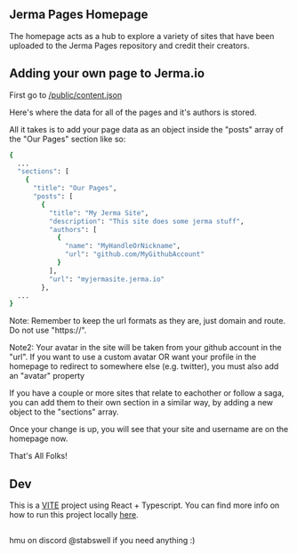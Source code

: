 ## Jerma Pages Homepage

The homepage acts as a hub to explore a variety of sites that have been uploaded to the Jerma Pages repository and credit their creators.

## Adding your own page to Jerma.io

First go to [/public/content.json](https://github.com/JermaSites/jerma-homepage/blob/main/public/content.json)

Here's where the data for all of the pages and it's authors is stored.

All it takes is to add your page data as an object inside the "posts" array of the "Our Pages" section like so:

```bash
{
  ...
  "sections": [
    {
      "title": "Our Pages",
      "posts": [
        {
          "title": "My Jerma Site",
          "description": "This site does some jerma stuff",
          "authors": [
            {
              "name": "MyHandleOrNickname",
              "url": "github.com/MyGithubAccount"
            }
          ],
          "url": "myjermasite.jerma.io"
        },
  ...
}
```

Note: Remember to keep the url formats as they are, just domain and route. Do not use "https://".

Note2: Your avatar in the site will be taken from your github account in the "url". If you want to use a custom avatar OR want your profile in the homepage to redirect to somewhere else (e.g. twitter), you must also add an "avatar" property

If you have a couple or more sites that relate to eachother or follow a saga, you can add them to their own section in a similar way, by adding a new object to the "sections" array.

Once your change is up, you will see that your site and username are on the homepage now.

That's All Folks!

## Dev

This is a [VITE](https://vitejs.dev/) project using React + Typescript.
You can find more info on how to run this project locally [here](https://vitejs.dev/guide/#community-templates).

##

hmu on discord @stabswell if you need anything :)
